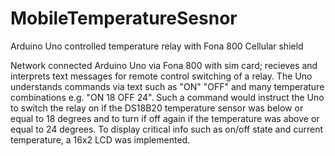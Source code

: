 # MobileTemperatureSesnor
Arduino Uno controlled temperature relay with Fona 800 Cellular shield

Network connected Arduino Uno via Fona 800 with sim card; recieves and interprets text messages for remote control switching of a relay. The Uno understands commands via text such as "ON" "OFF" and
many temperature combinations e.g. "ON 18 OFF 24". Such a command would instruct the Uno to switch the relay on if the DS18B20 temperature sensor was below or equal to 18 degrees and
to turn if off again if the temperature was above or equal to 24 degrees. To display critical info such as on/off state and current temperature, a 16x2 LCD was implemented.
